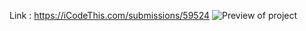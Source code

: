 Link : https://iCodeThis.com/submissions/59524
![Preview of project](https://github.com/ZendeAditya/icodeThisProjects/assets/91424824/cad9d59a-19ff-43e4-892a-a84bee4a965b)
